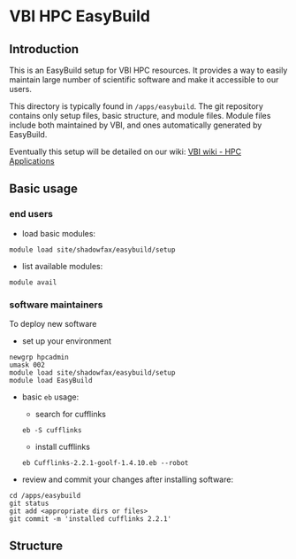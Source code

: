 # VBI HPC EasyBuild


## Introduction

This is an EasyBuild setup for VBI HPC resources. It provides a way to easily maintain large number of scientific software and make it accessible to our users.

This directory is typically found in `/apps/easybuild`. The git repository contains only setup files, basic structure, and module files. Module files include both maintained by VBI, and ones automatically generated by EasyBuild.

 Eventually this setup will be detailed on our wiki: [VBI wiki - HPC Applications](https://collaboration.vbi.vt.edu/display/HPC/30+-+Applications)


## Basic usage

### end users

* load basic modules:

```
module load site/shadowfax/easybuild/setup
```
* list available modules:

```
module avail
```

### software maintainers

To deploy new software

* set up your environment

```
newgrp hpcadmin
umask 002
module load site/shadowfax/easybuild/setup
module load EasyBuild
```
* basic `eb` usage:
  * search for cufflinks
  ```
  eb -S cufflinks
  ```
  * install cufflinks
  ```
  eb Cufflinks-2.2.1-goolf-1.4.10.eb --robot
  ```

* review and commit your changes after installing software:

```
cd /apps/easybuild
git status
git add <appropriate dirs or files>
git commit -m 'installed cufflinks 2.2.1'
```


## Structure